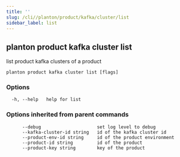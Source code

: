 ```yaml
---
title: ''
slug: /cli//planton/product/kafka/cluster/list
sidebar_label: list
---
```

## planton product kafka cluster list

list product kafka clusters of a product

```
planton product kafka cluster list [flags]
```

### Options

```
  -h, --help   help for list
```

### Options inherited from parent commands

```
      --debug                     set log level to debug
      --kafka-cluster-id string   id of the kafka cluster id
      --product-env-id string     id of the product environment
      --product-id string         id of the product
      --product-key string        key of the product
```

